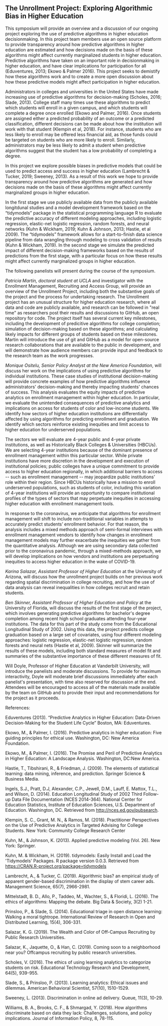 ## The Unrollment Project: Exploring Algorithmic Bias in Higher Education

This symposium will provide an overview and a discussion of our
ongoing project exploring the use of predictive algorithms in higher
education decisionmaking.  In this project team members use an open
source platform to provide transparency around how predictive
algorithms in higher education are estimated and how decisions made on
the basis of these algorithms might affect currently marginalized
students in higher education. Predictive algorithms have taken on an
important role in decisionmaking in higher education, and have clear
implications for participation for all (Eduventures, 2013; Ekowo &
Palmer 2016). This project seeks to demistify how these algorithms
work and to create a more open discussion about how these predictive
models might affect participation in higher education.

Administrators in colleges and universities in the United States have
made increasing use of predictive algorithms for decision-making
(Scholes, 2016; Slade, 2013). College staff many times use these
algorithms to predict which students will enroll in a given campus,
and which students will complete a degree once enrolled (Ekowo and
Palmer, 2016). Once students are assigned either a predicted
probability of an outcome or a predicted classification, different
decisions can be made about how the institution will work with that
student (Klempin et al, 2018). For instance, students who are less
likely to enroll may be offered less financial aid, as those funds
could be targeted on students who are more likely to
enroll. Similarly, administrators may be less likely to admit a
student when predictive algorithms suggest that the student has a low
probability of completing a degree.

In this project we explore possible biases in predictive models that
could be used to predict access and success in higher education
(Lambrecht & Tucker, 2019; Sweeney, 2013). As a
result of this work we hope to provide transparency around how
predictive algorithms are generated and how decisions made on the
basis of these algorithms might affect currently marginalized groups
in higher education.

In the first stage we use publicly available data from the publicly
available longitdunal studies and a model development framework based
on the “tidymodels” package in the statistical programming language R
to evaluate the predictive accuracy of different modeling approaches,
including logistic regression, elastic-net logistic regression, random
forests, and neural networks (Kuhn & Wickham, 2019; Kuhn & Johnson,
2013; Hastie, et al 2009).  The “tidymodels” framework allows for a
start-to-finish data science pipeline from data wrangling through
modeling to cross validation of results (Kuhn & Wickham, 2019). In the second stage we
simulate the predicted impact of different decision-making frameworks
based on the results of predictions from the first stage, with a
particular focus on how these results might affect currently
marginalized groups in higher education.

The following panelists will present during the course of the symposium.

*Patricia Martin, doctoral student at UCLA* and investigator with the
Enrollment Management, Recruiting and Access Group, will provide an
overview of the Unrollment Project, including both the substantive
goals of the project and the process for undertaking research. The
Unrollment project has an unusual structure for higher education
research, where all data and code are publicly available, and research
can be followed in "real time" as researchers post their results and
discussions to GitHub, an open repository for code.  The project
itself has several current key milestones, including the development
of predicitive algorithms for college completion; simulation of
decision-making based on these algorithms; and calculating likely
impacts for different groups of students based on these
milestones. Martin will introduce the use of git and GitHub as a
model for open-source research collaborations that are available to
the public in development, and will demonstrate how audience members
can provide input and feedback to the research team as the work
progresses. 

*Monique Ositelu, Senior Policy Analyst at the New America Foundation*,
will discuss her work on the implications of using predictive
algorithms for individual institutions. These case studies of
institutional decision-making will provide concrete examples of how
predictive algorithms influence administrators' decision-making and
thereby impacting students' chances of success.  This analysis
evaluates the equity impacts of predictive analytics on enrollment
management within higher education. In particular, we evaluate the
unintended consequences of predictive analytics and implications on
access for students of color and low-income students. We identify how
sectors of higher education institutions are differentially affected
by using algorithms for predicting enrollment and graduation. We
identify which sectors reinforce existing inequities and limit access
to higher education for underserved populations.

The sectors we will evaluate are 4-year public and 4-year private
institutions, as well as Historically Black Colleges & Universities
(HBCUs). We are selecting 4-year institutions because of the dominant
presence of enrollment management within this particular sector. While
private institutions have more discretion in the development and
execution of institutional policies; public colleges have a unique
commitment to provide access to higher education regionally, in which
additional barriers to access -- such as enrollment management -- may
jeopardize public institutions’ role within their region. Since HBCUs
historically have a mission to enroll underserved populations, such as
students of color, including this variation of 4-year institutions
will provide an opportunity to compare institutional profiles of the
types of sectors that may perpetuate inequities in accessing higher
education with enrollment management tools.

In response to the coronavirus, we anticipate that algorithms for
enrollment management will shift to include non-traditional variables
in attempts to accurately predict students’ enrollment behavior. For
that reason, the analysis includes a mixed methods approach of
semi-formal interviews with enrollment management vendors to identify
how changes in enrollment management models may further exacerbate the
inequities we gather from the quantitative analysis. Although we are
using secondary data collected prior to the coronavirus pandemic,
through a mixed-methods approach, we will develop implications on how
vendors and institutions are perpetuating inequities to access higher
education in the wake of COVID-19.

*Karina Salazar, Assistant Professor of Higher Education* at the
University of Arizona, will discuss how the unrollment project builds
on her previous work regarding spatial discrimination in college
recruiting, and how the use of data analysis can reveal inequalities
in how colleges recruit and retain students.   

*Ben Skinner, Assistant Professor of Higher Education and Policy* at the
University of Florida, will discuss the results of the first stage of
the project, which involves generating predictive algorithms for
bachelor's degree completion among recent high school graduates
attending four-year institutions. The data for this part of the study
come from the Educational Longitudinal Study of 2002. Using this data,
the project predicts college graduation based on a large set of
covariates, using four different modeling approaches: logistic
regression, elastic-net logistic regression, random forests and neural
nets (Hastie et al, 2009). Skinner will summarize the results of these models, including
both standard measures of model fit and summaries of the substantive
importance of these different measures of fit.   

Will Doyle, Professor of Higher Education at Vanderbilt University,
will introduce the panelists and moderate discussions. To provide for
maximum interactivity, Doyle will moderate brief discussions
immediately after each panelist's presentation, with time also
reserved for discussion at the end. Attendees will be encouraged to
access all of the materials made available by the team on GitHub and
to provide their input and recommendations for the project as it
proceeds.

References:

Eduventures (2013). “Predictive Analytics in Higher Education:
Data-Driven Decision-Making for the Student Life
Cycle” Boston, MA: Eduventures.

Ekowo, M., & Palmer, I. (2016). Predictive analytics in higher
education: Five guiding principles for ethical use. Washington, DC:
New America Foundation.

Ekowo, M., & Palmer, I. (2016). The Promise and Peril of Predictive
Analytics in Higher Education: A Landscape Analysis. Washington, DC:New America.

Hastie, T., Tibshirani, R., & Friedman, J. (2009). The elements of
statistical learning: data mining, inference, and prediction. Springer
Science & Business Media.

Ingels, S.J., Pratt, D.J, Alexander, C.P., Jewell, D.M., Lauff,
E. Mattox, T.L., and Wilson, D. (2014). Education Longitudinal Study
of 2002 Third Follow-up Data File Documentation (NCES
2014-364). National Center for Education Statistics, Institute of
Education Sciences, U.S. Department of Education. Washington,
DC. Retrieved from http://nces.ed.gov/pubsearch.

Klempin, S. C., Grant, M. N., & Ramos, M. (2018). Practitioner
Perspectives on the Use of Predictive Analytics in Targeted Advising
for College Students. New York: Community College Research Center

Kuhn, M., & Johnson, K. (2013). Applied predictive modeling
(Vol. 26). New York: Springer.

Kuhn, M. & Wickham, H. (2019). tidymodels: Easily Install and Load the
 'Tidymodels' Packages. R package version 0.0.3.  Retrieved from
 https://CRAN.R-project.org/package=tidymodels

Lambrecht, A., & Tucker, C. (2019). Algorithmic bias? an empirical
study of apparent gender-based discrimination in the display of stem
career ads. Management Science, 65(7), 2966-2981.

Mittelstadt, B. D., Allo, P., Taddeo, M., Wachter, S., & Floridi,
L. (2016). The ethics of algorithms: Mapping the debate. Big Data &
Society, 3(2) 1-21.

Prinsloo, P., & Slade, S. (2014). Educational triage in open distance
learning: Walking a moral tightrope. International Review of Research
in Open and Distributed Learning, 15(4), 306-331.

Salazar, K. G. (2019). The Wealth and Color of Off-Campus Recruiting
by Public Research Universities.

Salazar, K., Jaquette, O., & Han, C. (2019). Coming soon to a
neighborhood near you? Offcampus recruiting by public research
universities.

Scholes, V. (2016). The ethics of using learning analytics to categorize students on risk. Educational Technology Research and Development, 64(5), 939-955.

Slade, S., & Prinsloo, P. (2013). Learning analytics: Ethical issues and dilemmas. American Behavioral Scientist, 57(10), 1510-1529.

Sweeney, L. (2013). Discrimination in online ad delivery. Queue, 11(3), 10-29.

Williams, B. A., Brooks, C. F., & Shmargad, Y. (2018). How algorithms discriminate based on data they lack: Challenges, solutions, and policy implications. Journal of Information Policy, 8, 78-115.




